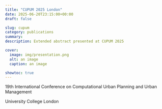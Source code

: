 ```yaml
---
title: "CUPUM 2025 London"
date: 2025-06-20T23:15:00+00:00
draft: false

slug: cupum
category: publications
summary:
description: Extended abstract presented at CUPUM 2025

cover:
  image: img/presentation.png
  alt: an image
  caption: an image

showtoc: true
---
```



19th International Conference on Computational Urban Planning and Urban Management

University College London

